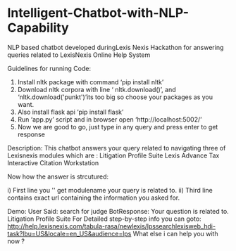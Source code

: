# Intelligent-Chatbot-with-NLP-Capability

NLP based chatbot developed duringLexis Nexis Hackathon for answering queries related to LexisNexis Online Help System

Guidelines for running Code:

1.  Install  nltk package with command ‘pip install nltk’
2. Download nltk corpora with line ‘ nltk.download()’, and ‘nltk.download('punkt')’its too  big so choose your packages as you want.
3. Also install flask api ‘pip install flask’
4.  Run ‘app.py’ script and in browser open ‘http://localhost:5002/’
5. Now we are good to go, just type in any query and press enter to get response

Description:
This chatbot answers your query related to navigating three of Lexisnexis modules which are :
Litigation Profile Suite
Lexis Advance Tax
Interactive Citation Workstation

Now how the answer is strcutured:

i) First line you '' get modulename your query is related to.
ii) Third line contains exact url containing the information you asked for.

Demo:
User Said: search for judge
BotResponse: Your question is related to. Litigation Profile Suite
For Detailed step-by-step info you can goto:
http://help.lexisnexis.com/tabula-rasa/newlexis/lpssearchlexisweb_hdi-task?lbu=US&locale=en_US&audience=lps
What else i can help you with now ?

